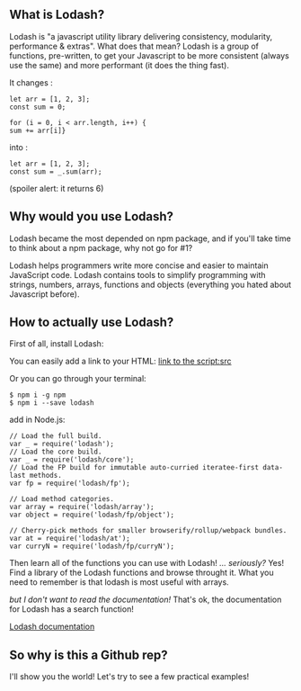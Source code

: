 ## What is Lodash?

Lodash is "a javascript utility library delivering consistency, modularity, performance & extras". 
What does that mean? Lodash is a group of functions, pre-written, to get your Javascript to be 
more consistent (always use the same) and more performant (it does the thing fast).

It changes : 
```
let arr = [1, 2, 3];
const sum = 0;

for (i = 0, i < arr.length, i++) {
sum += arr[i]}
```

into :

```
let arr = [1, 2, 3];
const sum = _.sum(arr);

```

(spoiler alert: it returns 6)

## Why would you use Lodash?

Lodash became the most depended on npm package, and if you'll take time to think about a npm package, why not go for #1? 

Lodash helps programmers write more concise and easier to maintain JavaScript code. Lodash contains tools to simplify 
programming with strings, numbers, arrays, functions and objects (everything you hated about Javascript before).


## How to actually use Lodash?

First of all, install Lodash: 

You can easily add a link to your HTML: [link to the script:src](https://www.jsdelivr.com/package/npm/lodash)
><script src="https://cdn.jsdelivr.net/npm/lodash@4.17.20/lodash.min.js"></script>

Or you can go through your terminal:

```
$ npm i -g npm
$ npm i --save lodash

```
add in Node.js: 

```
// Load the full build.
var _ = require('lodash');
// Load the core build.
var _ = require('lodash/core');
// Load the FP build for immutable auto-curried iteratee-first data-last methods.
var fp = require('lodash/fp');
 
// Load method categories.
var array = require('lodash/array');
var object = require('lodash/fp/object');
 
// Cherry-pick methods for smaller browserify/rollup/webpack bundles.
var at = require('lodash/at');
var curryN = require('lodash/fp/curryN');
```
Then learn all of the functions you can use with Lodash!
*... seriously?* 
Yes! Find a library of the Lodash functions and browse throught it. What you need to remember is that lodash is most useful with arrays. 

*but I don't want to read the documentation!* 
That's ok, the documentation for Lodash has a search function! 

[Lodash documentation](https://lodash.com/docs/4.17.15)

## So why is this a Github rep?

I'll show you the world! Let's try to see a few practical examples!

